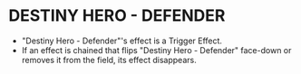 # DESTINY HERO - DEFENDER

*   "Destiny Hero - Defender"'s effect is a Trigger Effect.
*   If an effect is chained that flips "Destiny Hero - Defender" face-down or removes it from the field, its effect disappears.
